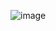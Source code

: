 ![image](https://github.com/Braddo05/formulario-en-JavaFx/assets/169103197/d1179c70-7f0a-472e-b04f-e506df8ba9aa)
